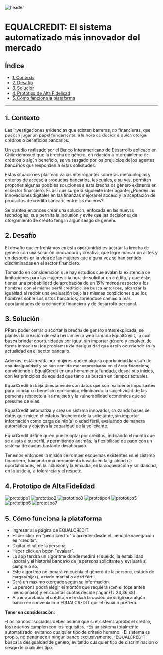 ![header](https://raw.githubusercontent.com/ivvnv/EqualCredit/master/src/img/RM-header.jpg)

# EQUALCREDIT: El sistema automatizado más innovador del mercado

## Índice

* [1. Contexto](#1-Contexto)
* [2. Desafío](#2-Desafío)
* [3. Solución](#3-Solución)
* [4. Prototipo de Alta Fidelidad](#3-Prototipo-de-Alta-Fidelidad)
* [5. Cómo funciona la plataforma](#4-Cómo-funciona-la-plataforma)

***

## 1. Contexto
Las investigaciones evidencian que existen barreras, no financieras, que pueden jugar un papel fundamental a la hora de decidir a quién otorgar créditos o beneficios bancarios.

Un estudio realizado por el Banco Interamericano de Desarrollo aplicado en Chile demostró que la brecha de género, en relación al otorgamiento de créditos o algún beneficio, se ve sesgado por los prejuicios de los agentes bancarios que responden a estas solicitudes. 

Estas situaciones plantean varias interrogantes sobre las metodologías y criterios de acceso a productos bancarios, las cuales, a su vez, permiten proponer algunas posibles soluciones a esta brecha de género existente en el sector financiero. Es así que surge la siguiente interrogante:
¿Pueden las innovaciones digitales en las finanzas mejorar el acceso y la aceptación de productos de crédito bancario entre las mujeres?.

Se plantea entonces crear una solución, enfocada en las nuevas tecnologías, que permita la inclusión y evite que las decisiones de otorgamiento de crédito tengan algún sesgo de género.



## 2. Desafío
El desafío que enfrentamos en esta oportunidad es acortar la brecha de género con una solución innovadora y creativa, que logre marcar un antes y un después en la vida de las mujeres que alguna vez se han sentido discriminadas en el sector financiero. 

Tomando en consideración que hay estudios que avalan la existencia de limitaciones para las mujeres a la hora de solicitar un crédito, y que éstas tienen una probabilidad de aprobación de un 15% menos respecto a los hombres con el mismo perfil crediticio; se busca entonces, alcanzar la igualdad al recibir una evaluación bajo las mismas condiciones que los hombres sobre sus datos bancarios; abriéndose camino a más oportunidades de crecimiento financiero y de desarrollo personal.



## 3. Solución
PPara poder cerrar o acortar la brecha de género antes explicada, se plantea la creación de esta herramienta web llamada EqualCredit, la cual busca brindar oportunidades por igual, sin importar género y resolver, de forma inmediata, los problemas de desigualdad que están ocurriendo en la actualidad en el sector bancario.

Además,  está creada por mujeres que en alguna oportunidad han sufrido esa desigualdad y se han sentido menospreciadas en el área financiera; convirtiendo a EqualCredit en una herramienta fundada, desde sus inicios, con los principios de equidad que tanto se buscan en tiempos actuales.

EqualCredit trabaja directamente con datos que son realmente importantes para brindar un beneficio económico, eliminando la subjetividad de las personas respecto a las mujeres y la vulnerabilidad económica que se presume de ellas. 

EqualCredit automatiza y crea un sistema innovador, cruzando bases de datos que miden el estatus financiero de la solicitante,  sin importar información como carga de hijo(s) o edad fértil, evaluando de manera automática y objetiva la capacidad de la solicitante. 

EqualCredit define quién puede optar por créditos, indicando el monto que se ajusta a su perfil, y permitiendo además, la flexibilidad de pago con un sistema de cuotas bastante desahogado.

Tenemos entonces la misión de romper esquemas existentes en el sistema financiero, fundando una herramienta basada en la igualdad de oportunidades, en la inclusión y la empatía, en la cooperación y solidaridad, en la justicia, la tolerancia y el respeto.



## 4. Prototipo de Alta Fidelidad

![prototipo1](https://raw.githubusercontent.com/ivvnv/EqualCredit/master/src/img/RM-prot1.jpeg)
![prototipo2](https://raw.githubusercontent.com/ivvnv/EqualCredit/master/src/img/RM-prot2.jpeg)
![prototipo3](https://raw.githubusercontent.com/ivvnv/EqualCredit/master/src/img/RM-prot3.jpeg)
![prototipo4](https://raw.githubusercontent.com/ivvnv/EqualCredit/master/src/img/RM-prot4.jpeg)
![prototipo5](https://raw.githubusercontent.com/ivvnv/EqualCredit/master/src/img/RM-prot5.jpeg)
![prototipo6](https://raw.githubusercontent.com/ivvnv/EqualCredit/master/src/img/RM-prot6.jpeg)
![prototipo7](https://raw.githubusercontent.com/ivvnv/EqualCredit/master/src/img/RM-prot7.jpeg)



## 5. Cómo funciona la plataforma
 - Ingresar a la página de EQUALCREDIT.
 - Hacer click en "pedir crédito" o acceder desde el menú de navegación en "crédito".
 - Digitar el rut de la persona.
 - Hacer click en botón "evaluar".
 - La app tendrá un algoritmo donde medirá el sueldo, la estabilidad laboral y el historial bancario de la persona solicitante y evaluará si cumple o no.
 - Este algoritmo no tomará en cuenta el género de la persona, estado de cargas(hijos), estado marital o edad fértil. 
 - Dará un máximo otorgado según su información.
 - La persona podrá elegir el montón que requiera (con el tope antes mencionado) y en cuantas cuotas decide pagar (12,24,36,48).
 - Al ser aprobado el crédito, se le dará la opción de dirigirse a algún banco en convenio con EQUALCREDIT que el usuario prefiera.

 **Tener en consideración:**

 -Los bancos asociados deben asumir que si el sistema aprobó el crédito, los usuarios cumplen con los requisitos.
 -Es un sistema totalmente automatizado, evitando cualquier tipo de criterio humano.
 -El sistema es propio, no pertenece a ningún banco exclusivamente.
 -EQUALCREDIT busca la desigualdad de género, evitando cualquier tipo de discriminación o sesgo de cualquier tipo.
